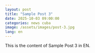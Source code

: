 ```yaml
---
layout: post
title: "Sample Post 3"
date: 2025-10-03 09:00:00
categories: news cuba
image: /assets/images/post-3.jpg
lang: en
---
```


This is the content of Sample Post 3 in EN.

